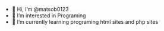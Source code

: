 - 👋 Hi, I’m @matsob0123
- 👀 I’m interested in Programing
- 🌱 I’m currently learning programing html sites and php sites

